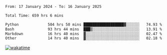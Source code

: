 <!--START_SECTION:waka-->

```txt
From: 17 January 2024 - To: 16 January 2025

Total Time: 659 hrs 6 mins

Python             504 hrs 50 mins ██████████████████▓░░░░░░   74.93 %
Bash               93 hrs 44 mins  ███▒░░░░░░░░░░░░░░░░░░░░░   13.91 %
Markdown           16 hrs 40 mins  ▓░░░░░░░░░░░░░░░░░░░░░░░░   02.47 %
Other              14 hrs 40 mins  ▓░░░░░░░░░░░░░░░░░░░░░░░░   02.18 %
```

<!--END_SECTION:waka-->
[![wakatime](https://wakatime.com/badge/user/5f89a63a-5294-4958-ad30-2b3455e63f2a.svg)](https://wakatime.com/@5f89a63a-5294-4958-ad30-2b3455e63f2a)
